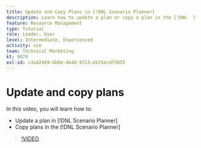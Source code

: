 ```yaml
---
title: Update and Copy Plans in [!DNL Scenario Planner]
description: Learn how to update a plan or copy a plan in the [!DNL  ] [!DNL Scenario Planner].
feature: Resource Management
type: Tutorial
role: Leader, User
level: Intermediate, Experienced
activity: use
team: Technical Marketing
kt: 9079
exl-id: c3a42469-6b0e-4b46-9713-eb15ecdf3055
---
```

# Update and copy plans

In this video, you will learn how to:

* Update a plan in [!DNL Scenario Planner]
* Copy plans in the [!DNL Scenario Planner]

>[!VIDEO](https://video.tv.adobe.com/v/335321/?quality=12)
